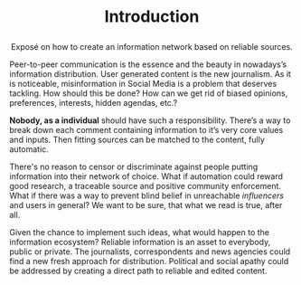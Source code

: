 
# <p align="center">Introduction</p>

<p align="center">Exposé on how to create an information network based on reliable sources. </p>
Peer-to-peer communication is the essence and the beauty in nowadays’s information distribution. User generated content is the new journalism. As it is noticeable, misinformation in Social Media is a problem that deserves tackling. How should this be done? How can we get rid of biased opinions, preferences, interests, hidden agendas, etc.?

**Nobody, as a individual** should have such a responsibility. There’s a way to break down each comment containing information to it’s very core values and inputs. Then fitting sources can be matched to the content, fully automatic. 

There's no reason to censor or discriminate against people putting information into their network of choice. What if automation could reward good research, a traceable source and positive community enforcement. What if there was a way to prevent blind belief in unreachable _influencers_ and users in general? We want to be sure, that what we read is true, after all.

Given the chance to implement such ideas, what would happen to the information ecosystem? Reliable information is an asset to everybody, public or private. The journalists, correspondents  and news agencies could find a new fresh approach for distribution. Political and social apathy could be addressed by creating a direct path to reliable and edited content. 
  
<!--stackedit_data:
eyJoaXN0b3J5IjpbLTE5MzM5MzczNzMsLTExNzc4OTQ0NTgsMT
MwNjQxNDk5MSw1NDE3NjI2MTIsLTkxNTI2Mzg4MSwtMTg2NjM5
MTExNSwtOTc2ODMyMzY1LDEzNTkxNTM4MSwzMTg5NTA4MTUsMj
EzNTQ4NjM4NywxMjc5NTY1NDQ0LDEwNzUyOTQ4NDYsLTE1NDM4
NTMwMzddfQ==
-->